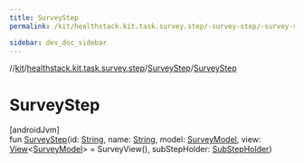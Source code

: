 ```yaml
---
title: SurveyStep
permalink: /kit/healthstack.kit.task.survey.step/-survey-step/-survey-step.html

sidebar: dev_doc_sidebar
---
```

//[kit](../../../kit.html)/[healthstack.kit.task.survey.step](../index.html)/[SurveyStep](index.html)/[SurveyStep](-survey-step.html)



# SurveyStep



[androidJvm]\
fun [SurveyStep](-survey-step.html)(id: [String](https://kotlinlang.org/api/latest/jvm/stdlib/kotlin/-string/index.html), name: [String](https://kotlinlang.org/api/latest/jvm/stdlib/kotlin/-string/index.html), model: [SurveyModel](../../healthstack.kit.task.survey.model/-survey-model/index.html), view: [View](../../healthstack.kit.task.base/-view/index.html)&lt;[SurveyModel](../../healthstack.kit.task.survey.model/-survey-model/index.html)&gt; = SurveyView(), subStepHolder: [SubStepHolder](../../healthstack.kit.task.survey.question/-sub-step-holder/index.html))




